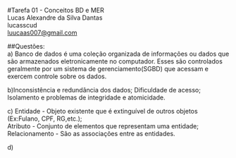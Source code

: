 #Tarefa 01 - Conceitos BD e MER <br />
Lucas Alexandre da Silva Dantas <br />
lucasscud <br />
luucaas007@gmail.com<br />

##Questões:<br />
a) Banco de dados é uma coleção organizada de informações ou dados que são armazenados eletronicamente no computador. Esses são controlados geralmente por um sistema de gerenciamento(SGBD) que acessam e exercem controle sobre os dados. <br />

b)Inconsistência e redundância dos dados; Dificuldade de acesso; Isolamento e problemas de integridade e atomicidade. <br />

c) Entidade - Objeto existente que é extinguível de outros objetos (Ex:Fulano, CPF, RG,etc.);<br />
   Atributo - Conjunto de elementos que representam uma entidade;<br />
   Relacionamento - São as associações entre as entidades.<br />

d)
